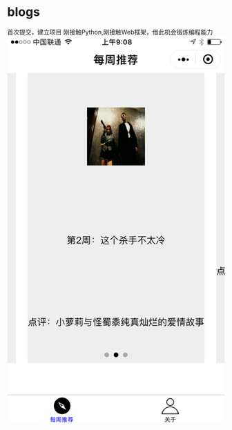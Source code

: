 # blogs
首次提交，建立项目
刚接触Python,刚接触Web框架，借此机会锻炼编程能力
![image](https://github.com/testcross-01/blogs/blob/master/v2.1-weekly%E9%A1%B5%E7%9A%84%E5%88%9D%E6%AD%A5%E5%B9%BB%E7%81%AF%E7%89%87%E6%95%88%E6%9E%9C.png)
